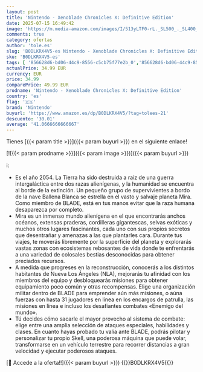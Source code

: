```yaml
---
layout: post
title: 'Nintendo - Xenoblade Chronicles X: Definitive Edition'
date: 2025-07-15 16:49:42
image: 'https://m.media-amazon.com/images/I/513yLTF0-rL._SL500_._SL400_.jpg'
comments: true
category: ofertas
author: 'tole.es'
slug: 'B0DLKRX4V5-es Nintendo - Xenoblade Chronicles X: Definitive Edition'
sku: 'B0DLKRX4V5-es'
tags: [ '856628d6-bd06-44c9-8556-c5cb75f77e2b_0','856628d6-bd06-44c9-8556-c5cb75f77e2b_2201','856628d6-bd06-44c9-8556-c5cb75f77e2b_301','856628d6-bd06-44c9-8556-c5cb75f77e2b_3601','856628d6-bd06-44c9-8556-c5cb75f77e2b_401','856628d6-bd06-44c9-8556-c5cb75f77e2b_5101','856628d6-bd06-44c9-8556-c5cb75f77e2b_7601','Arborist Merchandising Root','Hardware y juegos para Nintendo Switch','Juegos para Nintendo Switch','Nintendo Switch - Productos destacados','Preventa de Videojuegos','Self Service','Special Features Stores','Tienda Nintendo','Tienda Nintendo 2017','Tienda de consolas y videojuegos infantiles','Videojuegos','Videojuegos más esperados','nintendo','🇪🇸', ]
actualPrice: 34.99 EUR
currency: EUR
price: 34.99
comparePrice: 49.99 EUR
prodname: 'Nintendo - Xenoblade Chronicles X: Definitive Edition'
country: 'es'
flag: '🇪🇸'
brand: 'Nintendo'
buyurl: 'https://www.amazon.es/dp/B0DLKRX4V5/?tag=tolees-21'
descuento: '30.01'
average: '41.0666666666667'
---
```


Tienes [{{< param title >}}]({{< param buyurl >}}) en el siguiente enlace!

[![{{< param prodname >}}]({{< param image >}})]({{< param buyurl >}})

ℹ️:

- Es el año 2054. La Tierra ha sido destruida a raíz de una guerra intergaláctica entre dos razas alienígenas, y la humanidad se encuentra al borde de la extinción. Un pequeño grupo de supervivientes a bordo de la nave Ballena Blanca se estrella en el vasto y salvaje planeta Mira. Como miembro de BLADE, está en tus manos evitar que la raza humana desaparezca por completo.
- Mira es un inmenso mundo alienígena en el que encontrarás anchos océanos, extensas praderas, cordilleras gigantescas, selvas exóticas y muchos otros lugares fascinantes, cada uno con sus propios secretos que desentrañar y amenazas a las que plantarles cara. Durante tus viajes, te moverás libremente por la superficie del planeta y explorarás vastas zonas con ecosistemas rebosantes de vida donde te enfrentarás a una variedad de colosales bestias desconocidas para obtener preciados recursos.
- A medida que progreses en la reconstrucción, conocerás a los distintos habitantes de Nueva Los Ángeles (NLA), mejorarás tu afinidad con los miembros del equipo y desbloquearás misiones para obtener equipamiento poco común y otras recompensas. Elige una organización militar dentro de BLADE para emprender aún más misiones, o aúna fuerzas con hasta 31 jugadores en línea en los encargos de patrulla, las misiones en línea e incluso los desafiantes combates «Enemigo del mundo».
- Tú decides cómo sacarle el mayor provecho al sistema de combate: elige entre una amplia selección de ataques especiales, habilidades y clases. En cuanto hayas probado tu valía ante BLADE, podrás pilotar y personalizar tu propio Skell, una poderosa máquina que puede volar, transformarse en un vehículo terrestre para recorrer distancias a gran velocidad y ejecutar poderosos ataques.

[🛒 Accede a la oferta!!]({{< param buyurl >}})
{{<world>}}B0DLKRX4V5{{</world>}}
